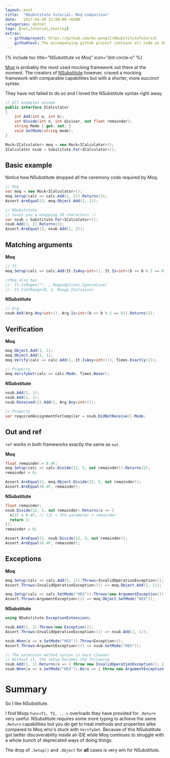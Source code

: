 ```yaml
---
layout: post
title:  "NSubstitute tutorial: Moq comparison"
date:   2017-04-30 12:00:00 +0200
categories: dotnet
tags: [net,tutorial,testing]
extras:
  - githubproject: https://github.com/be-pongit/NSubstituteTutorial
    githubtext: The accompanying github project contains all code as UnitTests
---
```


{% include toc title="NSubstitute vs Moq" icon="dot-circle-o" %}

[Moq][Moq] is probably the most used mocking framework out there at the moment.
The creators of [NSubstitute][NSubstitute] however, craved a mocking framework
with comparable capabilities but with a shorter, more succinct syntax.

They have not failed to do so and I loved the NSubstitute syntax right away.

<!--more-->


```c#
// All examples assume
public interface ICalculator
{
	int Add(int a, int b);
	int Divide(int n, int divisor, out float remainder);
	string Mode { get; set; }
	void SetMode(string mode);
}

Mock<ICalculator> moq = new Mock<ICalculator>();
ICalculator nsub = Substitute.For<ICalculator>();
```



## Basic example

Notice how NSubstitute dropped all the ceremony code required by Moq.

```c#
// Moq
var moq = new Mock<ICalculator>();
moq.Setup(calc => calc.Add(1, 2)).Returns(3);
Assert.AreEqual(3, moq.Object.Add(1, 2));

// NSubstitute
// Saves you a whopping 20 characters :)
var nsub = Substitute.For<ICalculator>();
nsub.Add(1, 2).Returns(3);
Assert.AreEqual(3, nsub.Add(1, 2));
```



## Matching arguments

**Moq**

```c#
// It.
moq.Setup(calc => calc.Add(It.IsAny<int>(), It.Is<int>(b => b % 2 == 0))).Returns(3);

//Moq also has
//- It.IsRegex("", , RegexOptions.IgnoreCase)
//- It.IsInRange(0, 1, Range.Inclusive)
```

**NSubstitute**

```c#
// Arg.
nsub.Add(Arg.Any<int>(), Arg.Is<int>(b => b % 2 == 0)).Returns(3);
```



## Verification

**Moq**

```c#
moq.Object.Add(1, 1);
moq.Object.Add(1, 1);
moq.Verify(calc => calc.Add(1, It.IsAny<int>()), Times.Exactly(2));

// Property
moq.VerifyGet(calc => calc.Mode, Times.Never);
```

**NSubstitute**

```c#
nsub.Add(1, 1);
nsub.Add(1, 1);
nsub.Received(2).Add(1, Arg.Any<int>());

// Property
var requiredAssignmentForCompiler = nsub.DidNotReceive().Mode;
```



## Out and ref

`ref` works in both frameworks exactly the same as `out`.

**Moq**

```c#
float remainder = 0.4F;
moq.Setup(calc => calc.Divide(12, 5, out remainder)).Returns(2);
remainder = 0;

Assert.AreEqual(2, moq.Object.Divide(12, 5, out remainder));
Assert.AreEqual(0.4F, remainder);
```

**NSubstitute**

```c#
float remainder;
nsub.Divide(12, 5, out remainder).Returns(x => {
  x[2] = 0.4F; // [2] = 3th parameter = remainder
  return 2;
});
remainder = 0;

Assert.AreEqual(2, nsub.Divide(12, 5, out remainder));
Assert.AreEqual(0.4F, remainder);
```



## Exceptions

**Moq**

```c#
moq.Setup(calc => calc.Add(1, 1)).Throws<InvalidOperationException>();
Assert.Throws<InvalidOperationException>(() => moq.Object.Add(1, 1));

moq.Setup(calc => calc.SetMode("HEX")).Throws(new ArgumentException());
Assert.Throws<ArgumentException>(() => moq.Object.SetMode("HEX"));
```

**NSubstitute**

```c#
using NSubstitute.ExceptionExtensions;

nsub.Add(1, 1).Throws(new Exception());
Assert.Throws<InvalidOperationException>(() => nsub.Add(1, 1));

nsub.When(x => x.SetMode("HEX")).Throw<Exception>();
Assert.Throws<ArgumentException>(() => nsub.SetMode("HEX"));

// The extension method syntax is much cleaner
// Without it, the setup becomes the following
nsub.Add(1, 1).Returns(x => { throw new InvalidOperationException(); });
nsub.When(x => x.SetMode("HEX")).Do(x => { throw new ArgumentException(); });
```



# Summary

So I like NSubstitute.

I find Moqs `Func<T1, T2, ...>` overloads they have provided for `.Return` very useful.
NSubstitute requires some more typing to achieve the same `.Return` capabilities but 
you do get to treat methods and properties alike compared to Moq who's stuck with `VerifyGet`.
Because of this NSubstitute got better discoverability inside an IDE while Moq
continues to struggle with a whole bunch of deprecated ways of doing things.

The drop of `.Setup()` and `.Object` for **all** cases is very win for NSubstitute.



[Moq]: https://github.com/moq/moq4
[NSubstitute]: https://github.com/nsubstitute/nsubstitute
[Moq-Help]: https://github.com/Moq/moq4/wiki/Quickstart
[NSubstitute-Help]: http://nsubstitute.github.io
